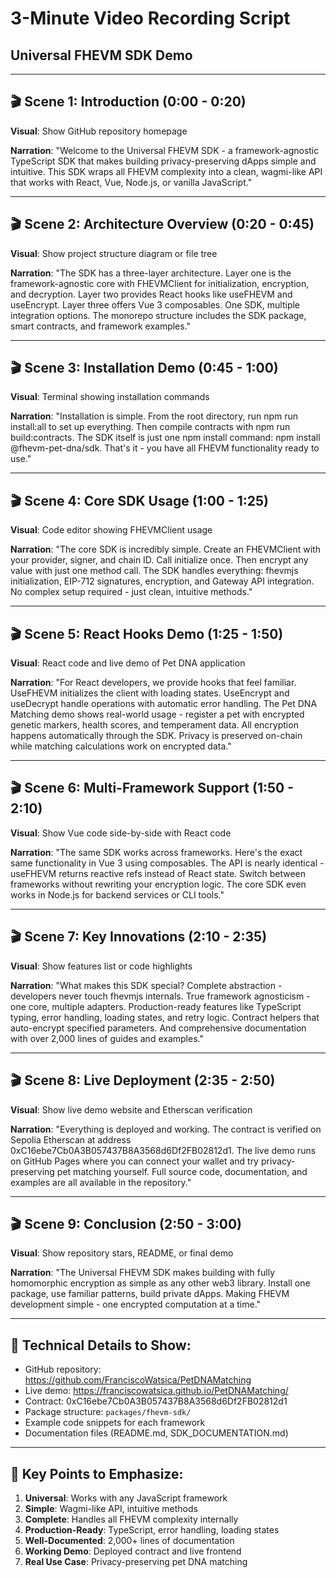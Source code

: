 # 3-Minute Video Recording Script
## Universal FHEVM SDK Demo

---

## 🎬 Scene 1: Introduction (0:00 - 0:20)

**Visual**: Show GitHub repository homepage

**Narration**:
"Welcome to the Universal FHEVM SDK - a framework-agnostic TypeScript SDK that makes building privacy-preserving dApps simple and intuitive. This SDK wraps all FHEVM complexity into a clean, wagmi-like API that works with React, Vue, Node.js, or vanilla JavaScript."

---

## 🎬 Scene 2: Architecture Overview (0:20 - 0:45)

**Visual**: Show project structure diagram or file tree

**Narration**:
"The SDK has a three-layer architecture. Layer one is the framework-agnostic core with FHEVMClient for initialization, encryption, and decryption. Layer two provides React hooks like useFHEVM and useEncrypt. Layer three offers Vue 3 composables. One SDK, multiple integration options. The monorepo structure includes the SDK package, smart contracts, and framework examples."

---

## 🎬 Scene 3: Installation Demo (0:45 - 1:00)

**Visual**: Terminal showing installation commands

**Narration**:
"Installation is simple. From the root directory, run npm run install:all to set up everything. Then compile contracts with npm run build:contracts. The SDK itself is just one npm install command: npm install @fhevm-pet-dna/sdk. That's it - you have all FHEVM functionality ready to use."

---

## 🎬 Scene 4: Core SDK Usage (1:00 - 1:25)

**Visual**: Code editor showing FHEVMClient usage

**Narration**:
"The core SDK is incredibly simple. Create an FHEVMClient with your provider, signer, and chain ID. Call initialize once. Then encrypt any value with just one method call. The SDK handles everything: fhevmjs initialization, EIP-712 signatures, encryption, and Gateway API integration. No complex setup required - just clean, intuitive methods."

---

## 🎬 Scene 5: React Hooks Demo (1:25 - 1:50)

**Visual**: React code and live demo of Pet DNA application

**Narration**:
"For React developers, we provide hooks that feel familiar. UseFHEVM initializes the client with loading states. UseEncrypt and useDecrypt handle operations with automatic error handling. The Pet DNA Matching demo shows real-world usage - register a pet with encrypted genetic markers, health scores, and temperament data. All encryption happens automatically through the SDK. Privacy is preserved on-chain while matching calculations work on encrypted data."

---

## 🎬 Scene 6: Multi-Framework Support (1:50 - 2:10)

**Visual**: Show Vue code side-by-side with React code

**Narration**:
"The same SDK works across frameworks. Here's the exact same functionality in Vue 3 using composables. The API is nearly identical - useFHEVM returns reactive refs instead of React state. Switch between frameworks without rewriting your encryption logic. The core SDK even works in Node.js for backend services or CLI tools."

---

## 🎬 Scene 7: Key Innovations (2:10 - 2:35)

**Visual**: Show features list or code highlights

**Narration**:
"What makes this SDK special? Complete abstraction - developers never touch fhevmjs internals. True framework agnosticism - one core, multiple adapters. Production-ready features like TypeScript typing, error handling, loading states, and retry logic. Contract helpers that auto-encrypt specified parameters. And comprehensive documentation with over 2,000 lines of guides and examples."

---

## 🎬 Scene 8: Live Deployment (2:35 - 2:50)

**Visual**: Show live demo website and Etherscan verification

**Narration**:
"Everything is deployed and working. The contract is verified on Sepolia Etherscan at address 0xC16ebe7Cb0A3B057437B8A3568d6Df2FB02812d1. The live demo runs on GitHub Pages where you can connect your wallet and try privacy-preserving pet matching yourself. Full source code, documentation, and examples are all available in the repository."

---

## 🎬 Scene 9: Conclusion (2:50 - 3:00)

**Visual**: Show repository stars, README, or final demo

**Narration**:
"The Universal FHEVM SDK makes building with fully homomorphic encryption as simple as any other web3 library. Install one package, use familiar patterns, build private dApps. Making FHEVM development simple - one encrypted computation at a time."

---

## 📝 Technical Details to Show:

- GitHub repository: https://github.com/FranciscoWatsica/PetDNAMatching
- Live demo: https://franciscowatsica.github.io/PetDNAMatching/
- Contract: 0xC16ebe7Cb0A3B057437B8A3568d6Df2FB02812d1
- Package structure: `packages/fhevm-sdk/`
- Example code snippets for each framework
- Documentation files (README.md, SDK_DOCUMENTATION.md)

---

## 🎯 Key Points to Emphasize:

1. **Universal**: Works with any JavaScript framework
2. **Simple**: Wagmi-like API, intuitive methods
3. **Complete**: Handles all FHEVM complexity internally
4. **Production-Ready**: TypeScript, error handling, loading states
5. **Well-Documented**: 2,000+ lines of documentation
6. **Working Demo**: Deployed contract and live frontend
7. **Real Use Case**: Privacy-preserving pet DNA matching


